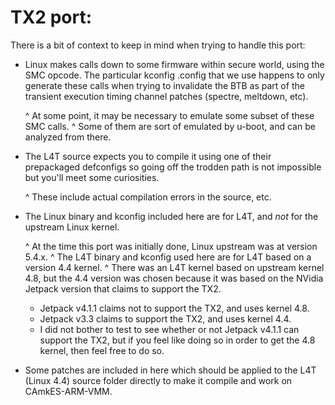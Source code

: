 # TX2 port:

There is a bit of context to keep in mind when trying to handle this port:

* Linux makes calls down to some firmware within secure world, using the SMC
  opcode. The particular kconfig .config that we use happens to only generate
  these calls when trying to invalidate the BTB as part of the transient
  execution timing channel patches (spectre, meltdown, etc).

  ^ At some point, it may be necessary to emulate some subset of these SMC calls.
  ^ Some of them are sort of emulated by u-boot, and can be analyzed from there.

* The L4T source expects you to compile it using one of their prepackaged
  defconfigs so going off the trodden path is not impossible but you'll meet
  some curiosities.

  ^ These include actual compilation errors in the source, etc.

* The Linux binary and kconfig included here are for L4T, and *not* for
  the upstream Linux kernel.

  ^ At the time this port was initially done, Linux upstream was at version
    5.4.x.
  ^ The L4T binary and kconfig used here are for L4T based on a version 4.4
    kernel.
  ^ There was an L4T kernel based on upstream kernel 4.8, but the 4.4 version
    was chosen because it was based on the NVidia Jetpack version that claims
    to support the TX2.
    - Jetpack v4.1.1 claims not to support the TX2, and uses kernel 4.8.
    - Jetpack v3.3 claims to support the TX2, and uses kernel 4.4.
    - I did not bother to test to see whether or not Jetpack v4.1.1 can support
      the TX2, but if you feel like doing so in order to get the 4.8 kernel,
      then feel free to do so.

* Some patches are included in here which should be applied to the L4T
  (Linux 4.4) source folder directly to make it compile and work on
  CAmkES-ARM-VMM.

